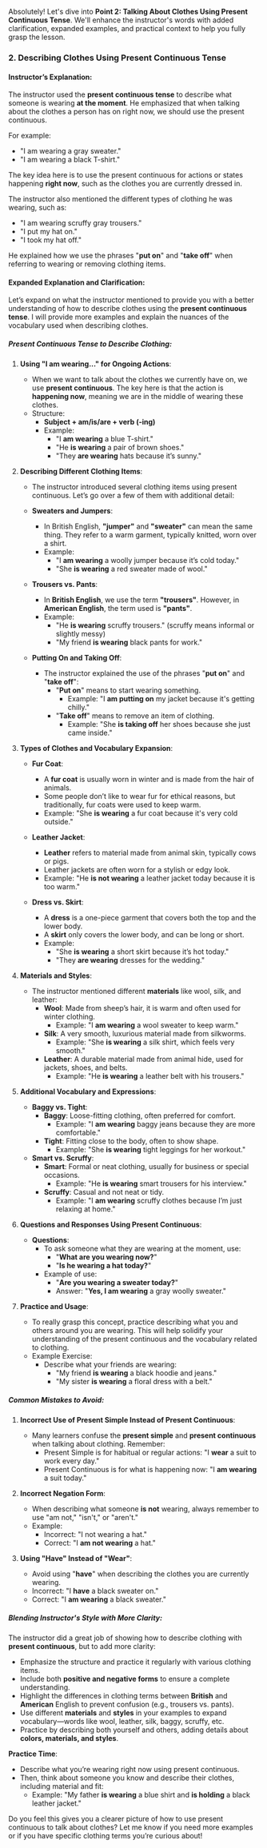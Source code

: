 Absolutely! Let's dive into **Point 2: Talking About Clothes Using Present Continuous Tense**. We'll enhance the instructor's words with added clarification, expanded examples, and practical context to help you fully grasp the lesson.

### **2. Describing Clothes Using Present Continuous Tense**

#### **Instructor’s Explanation**:
The instructor used the **present continuous tense** to describe what someone is wearing **at the moment**. He emphasized that when talking about the clothes a person has on right now, we should use the present continuous.

For example:
- "I am wearing a gray sweater."
- "I am wearing a black T-shirt."

The key idea here is to use the present continuous for actions or states happening **right now**, such as the clothes you are currently dressed in.

The instructor also mentioned the different types of clothing he was wearing, such as:
- "I am wearing scruffy gray trousers."
- "I put my hat on." 
- "I took my hat off."

He explained how we use the phrases "**put on**" and "**take off**" when referring to wearing or removing clothing items.

#### **Expanded Explanation and Clarification**:

Let’s expand on what the instructor mentioned to provide you with a better understanding of how to describe clothes using the **present continuous tense**. I will provide more examples and explain the nuances of the vocabulary used when describing clothes.

##### **Present Continuous Tense to Describe Clothing**:

1. **Using "I am wearing..." for Ongoing Actions**:
   - When we want to talk about the clothes we currently have on, we use **present continuous**. The key here is that the action is **happening now**, meaning we are in the middle of wearing these clothes.
   - Structure:
     - **Subject + am/is/are + verb (-ing)**
     - Example:
       - "I **am wearing** a blue T-shirt."
       - "He **is wearing** a pair of brown shoes."
       - "They **are wearing** hats because it’s sunny."

2. **Describing Different Clothing Items**:
   - The instructor introduced several clothing items using present continuous. Let’s go over a few of them with additional detail:

   - **Sweaters and Jumpers**:
     - In British English, **"jumper"** and **"sweater"** can mean the same thing. They refer to a warm garment, typically knitted, worn over a shirt.
     - Example:
       - "I **am wearing** a woolly jumper because it’s cold today."
       - "She **is wearing** a red sweater made of wool."

   - **Trousers vs. Pants**:
     - In **British English**, we use the term **"trousers"**. However, in **American English**, the term used is **"pants"**.
     - Example:
       - "He **is wearing** scruffy trousers." (scruffy means informal or slightly messy)
       - "My friend **is wearing** black pants for work."

   - **Putting On and Taking Off**:
     - The instructor explained the use of the phrases "**put on**" and "**take off**":
       - "**Put on**" means to start wearing something.
         - Example: "I **am putting on** my jacket because it's getting chilly."
       - "**Take off**" means to remove an item of clothing.
         - Example: "She **is taking off** her shoes because she just came inside."

3. **Types of Clothes and Vocabulary Expansion**:
   - **Fur Coat**:
     - A **fur coat** is usually worn in winter and is made from the hair of animals.
     - Some people don’t like to wear fur for ethical reasons, but traditionally, fur coats were used to keep warm.
     - Example: "She **is wearing** a fur coat because it's very cold outside."

   - **Leather Jacket**:
     - **Leather** refers to material made from animal skin, typically cows or pigs.
     - Leather jackets are often worn for a stylish or edgy look.
     - Example: "He **is not wearing** a leather jacket today because it is too warm."

   - **Dress vs. Skirt**:
     - A **dress** is a one-piece garment that covers both the top and the lower body.
     - A **skirt** only covers the lower body, and can be long or short.
     - Example:
       - "She **is wearing** a short skirt because it’s hot today."
       - "They **are wearing** dresses for the wedding."

4. **Materials and Styles**:
   - The instructor mentioned different **materials** like wool, silk, and leather:
     - **Wool**: Made from sheep’s hair, it is warm and often used for winter clothing.
       - Example: "I **am wearing** a wool sweater to keep warm."
     - **Silk**: A very smooth, luxurious material made from silkworms.
       - Example: "She **is wearing** a silk shirt, which feels very smooth."
     - **Leather**: A durable material made from animal hide, used for jackets, shoes, and belts.
       - Example: "He **is wearing** a leather belt with his trousers."

5. **Additional Vocabulary and Expressions**:
   - **Baggy vs. Tight**:
     - **Baggy**: Loose-fitting clothing, often preferred for comfort.
       - Example: "I **am wearing** baggy jeans because they are more comfortable."
     - **Tight**: Fitting close to the body, often to show shape.
       - Example: "She **is wearing** tight leggings for her workout."
   - **Smart vs. Scruffy**:
     - **Smart**: Formal or neat clothing, usually for business or special occasions.
       - Example: "He **is wearing** smart trousers for his interview."
     - **Scruffy**: Casual and not neat or tidy.
       - Example: "I **am wearing** scruffy clothes because I’m just relaxing at home."

6. **Questions and Responses Using Present Continuous**:
   - **Questions**:
     - To ask someone what they are wearing at the moment, use:
       - "**What are you wearing now?**"
       - "**Is he wearing a hat today?**"
     - Example of use:
       - "**Are you wearing a sweater today?**" 
       - Answer: "**Yes, I am wearing** a gray woolly sweater."

7. **Practice and Usage**:
   - To really grasp this concept, practice describing what you and others around you are wearing. This will help solidify your understanding of the present continuous and the vocabulary related to clothing.
   - Example Exercise:
     - Describe what your friends are wearing:
       - "My friend **is wearing** a black hoodie and jeans."
       - "My sister **is wearing** a floral dress with a belt."

##### **Common Mistakes to Avoid**:

1. **Incorrect Use of Present Simple Instead of Present Continuous**:
   - Many learners confuse the **present simple** and **present continuous** when talking about clothing. Remember:
     - Present Simple is for habitual or regular actions: "I **wear** a suit to work every day."
     - Present Continuous is for what is happening now: "I **am wearing** a suit today."

2. **Incorrect Negation Form**:
   - When describing what someone **is not** wearing, always remember to use "am not," "isn't," or "aren't."
   - Example:
     - Incorrect: "I not wearing a hat."
     - Correct: "I **am not wearing** a hat."

3. **Using "Have" Instead of "Wear"**:
   - Avoid using "**have**" when describing the clothes you are currently wearing.
   - Incorrect: "I **have** a black sweater on."
   - Correct: "I **am wearing** a black sweater."

##### **Blending Instructor's Style with More Clarity**:

The instructor did a great job of showing how to describe clothing with **present continuous**, but to add more clarity:
- Emphasize the structure and practice it regularly with various clothing items.
- Include both **positive and negative forms** to ensure a complete understanding.
- Highlight the differences in clothing terms between **British** and **American** English to prevent confusion (e.g., trousers vs. pants).
- Use different **materials** and **styles** in your examples to expand vocabulary—words like wool, leather, silk, baggy, scruffy, etc.
- Practice by describing both yourself and others, adding details about **colors, materials, and styles**.

**Practice Time**:
- Describe what you’re wearing right now using present continuous.
- Then, think about someone you know and describe their clothes, including material and fit:
  - Example: "My father **is wearing** a blue shirt and **is holding** a black leather jacket."

Do you feel this gives you a clearer picture of how to use present continuous to talk about clothes? Let me know if you need more examples or if you have specific clothing terms you’re curious about!